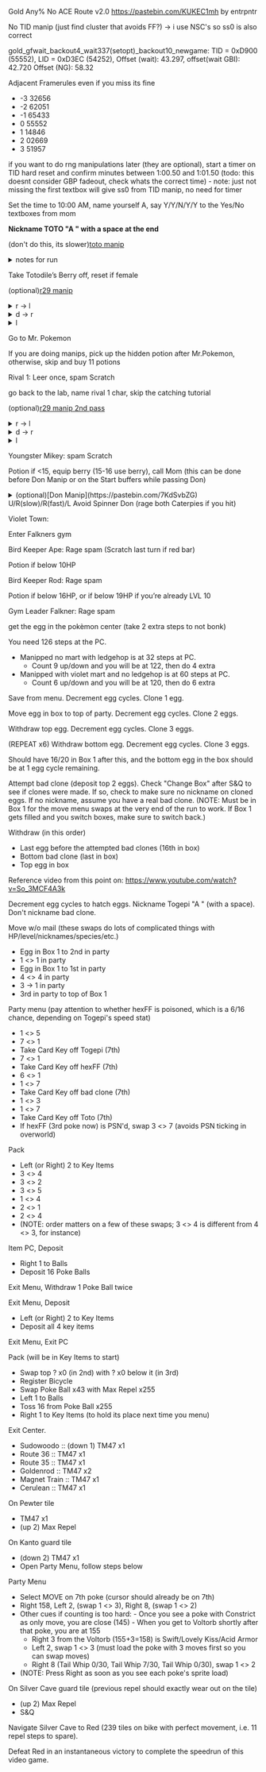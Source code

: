 Gold Any% No ACE Route v2.0 https://pastebin.com/KUKEC1mh by entrpntr

No TID manip (just find cluster that avoids FF?) -> i use NSC's so ss0 is also correct

gold_gfwait_backout4_wait337(setopt)_backout10_newgame: TID = 0xD900 (55552), LID = 0xD3EC (54252), Offset (wait): 43.297, offset(wait GBI): 42.720 Offset (NG): 58.32

Adjacent Framerules even if you miss its fine
- -3 32656
- -2 62051
- -1 65433
- 0 55552
- 1 14846
- 2 02669
- 3 51957

if you want to do rng manipulations later (they are optional), start a timer on TID hard reset and confirm minutes between 1:00.50 and 1:01.50 (todo: this doesnt consider GBP fadeout, check whats the correct time) - note: just not missing the first textbox will give ss0 from TID manip, no need for timer

Set the time to 10:00 AM, name yourself A, say Y/Y/N/Y/Y to the Yes/No textboxes from mom

**Nickname TOTO "A " with a space at the end**

(don't do this, its slower)[toto manip](https://pastebin.com/GirxGiU9)
<details>
<summary>notes for run</summary>
<br>

8. 0x89C2 (20/12/12/9/10/10)    ; npc: r
9. 0x1B43 (21/11/12/9/10/9) / (20/11/12/9/10/9)    ; npc: l
10. 0x394F (21/11/12/10/11/9) / (21/11/12/9/9/9)   ; npc: u
11. **0xFDFF (21/13/12/10/11/10)   ; npc: d**
12. 0xDECF (20/12/12/10/11/10)   ; npc: u
13. 0xC7A6 (20/12/12/10/10/10)   ; npc: u
14. 0x3501 (21/11/11/9/9/9) / (20/11/12/9/10/9)     ; npc: u
15. 0xBF79 (21/12/12/10/10/10)   ; npc: l

</details>

Take Totodile’s Berry off, reset if female

(optional)[r29 manip](https://pastebin.com/bjBqGeCQ)
<details>
 <summary>r -> l</summary>
 <br>
 <img src="https://i.imgur.com/PX1pgAr.png"/>
 </details>
  <details>
 <summary>d -> r</summary>
 <br>
 <img src="https://i.imgur.com/EOlmJpZ.png"/>
 </details>
  <details>
 <summary>l</summary>
 <br>
 <img src="https://i.imgur.com/4jNSDuf.png"/>
 </details>

Go to Mr. Pokemon

If you are doing manips, pick up the hidden potion after Mr.Pokemon, otherwise, skip and buy 11 potions

Rival 1: Leer once, spam Scratch

go back to the lab, name rival 1 char, skip the catching tutorial

(optional)[r29 manip 2nd pass](https://pastebin.com/bjBqGeCQ)
<details>
 <summary>r -> l</summary>
 <br>
 <img src="https://i.imgur.com/Bu9RQX3.png"/>
 </details>
  <details>
 <summary>d -> r</summary>
 <br>
 <img src="https://i.imgur.com/1sjG78D.png"/>
 </details>
  <details>
 <summary>l</summary>
 <br>
 <img src="https://i.imgur.com/y7Z8MBy.png"/>
 </details>

Youngster Mikey: spam Scratch

Potion if <15, equip berry (15-16 use berry), call Mom (this can be done before Don Manip or on the Start buffers while passing Don)
 <details>
 <summary>(optional)[Don Manip](https://pastebin.com/7KdSvbZG)</summary>
 <br>
 <img src="https://cdn.discordapp.com/attachments/638862200148066324/874377359611031622/don.png"/>
 </details>
U/R(slow)/R(fast)/L
Avoid Spinner Don (rage both Caterpies if you hit)

Violet Town:

Enter Falkners gym

Bird Keeper Ape: Rage spam (Scratch last turn if red bar)

Potion if below 10HP

Bird Keeper Rod: Rage spam

Potion if below 16HP, or if below 19HP if you’re already LVL 10

Gym Leader Falkner: Rage spam

get the egg in the pokèmon center (take 2 extra steps to not bonk)

You need 126 steps at the PC.
- Manipped no mart with ledgehop is at 32 steps at PC.
  - Count 9 up/down and you will be at 122, then do 4 extra
- Manipped with violet mart and no ledgehop is at 60 steps at PC.
  - Count 6 up/down and you will be at 120, then do 6 extra

Save from menu. Decrement egg cycles. Clone 1 egg.

Move egg in box to top of party. Decrement egg cycles. Clone 2 eggs.

Withdraw top egg. Decrement egg cycles. Clone 3 eggs.

(REPEAT x6) Withdraw bottom egg. Decrement egg cycles. Clone 3 eggs.

Should have 16/20 in Box 1 after this, and the bottom egg in the box should be at 1 egg cycle remaining.

Attempt bad clone (deposit top 2 eggs).
Check "Change Box" after S&Q to see if clones were made. If so, check to make sure no nickname on cloned eggs. If no nickname, assume you have a real bad clone.
(NOTE: Must be in Box 1 for the move menu swaps at the very end of the run to work. If Box 1 gets filled and you switch boxes, make sure to switch back.)

Withdraw (in this order)
   - Last egg before the attempted bad clones (16th in box)
   - Bottom bad clone (last in box)
   - Top egg in box

Reference video from this point on: https://www.youtube.com/watch?v=So_3MCF4A3k

Decrement egg cycles to hatch eggs. Nickname Togepi "A " (with a space). Don't nickname bad clone.

Move w/o mail (these swaps do lots of complicated things with HP/level/nicknames/species/etc.)
   - Egg in Box 1 to 2nd in party
   - 1 <> 1 in party
   - Egg in Box 1 to 1st in party
   - 4 <> 4 in party
   - 3 -> 1 in party
   - 3rd in party to top of Box 1

Party menu (pay attention to whether hexFF is poisoned, which is a 6/16 chance, depending on Togepi's speed stat)
   - 1 <> 5
   - 7 <> 1
   - Take Card Key off Togepi (7th)
   - 7 <> 1
   - Take Card Key off hexFF (7th)
   - 6 <> 1
   - 1 <> 7
   - Take Card Key off bad clone (7th)
   - 1 <> 3
   - 1 <> 7
   - Take Card Key off Toto (7th)
   - If hexFF (3rd poke now) is PSN'd, swap 3 <> 7 (avoids PSN ticking in overworld)

Pack             
   - Left (or Right) 2 to Key Items
   - 3 <> 4
   - 3 <> 2
   - 3 <> 5
   - 1 <> 4
   - 2 <> 1
   - 2 <> 4
   - (NOTE: order matters on a few of these swaps; 3 <> 4 is different from 4 <> 3, for instance)

Item PC, Deposit
- Right 1 to Balls
- Deposit 16 Poke Balls

Exit Menu, Withdraw 1 Poke Ball twice

Exit Menu, Deposit
- Left (or Right) 2 to Key Items
- Deposit all 4 key items

Exit Menu, Exit PC

Pack (will be in Key Items to start)
   - Swap top ? x0 (in 2nd) with ? x0 below it (in 3rd)
   - Register Bicycle
   - Swap Poke Ball x43 with Max Repel x255
   - Left 1 to Balls
   - Toss 16 from Poke Ball x255
   - Right 1 to Key Items (to hold its place next time you menu)

Exit Center.

- Sudowoodo     ::  (down 1) TM47 x1
- Route 36      ::  TM47 x1
- Route 35      ::  TM47 x1
- Goldenrod     ::  TM47 x2
- Magnet Train  ::  TM47 x1
- Cerulean      ::  TM47 x1

On Pewter tile
   - TM47 x1
   - (up 2) Max Repel

On Kanto guard tile
   - (down 2) TM47 x1
   - Open Party Menu, follow steps below

Party Menu
   - Select MOVE on 7th poke (cursor should already be on 7th)
   - Right 158, Left 2, (swap 1 <> 3), Right 8, (swap 1 <> 2)
   - Other cues if counting is too hard:
    - Once you see a poke with Constrict as only move, you are close (145)
    - When you get to Voltorb shortly after that poke, you are at 155
	  - Right 3 from the Voltorb (155+3=158) is Swift/Lovely Kiss/Acid Armor
	  - Left 2, swap 1 <> 3 (must load the poke with 3 moves first so you can swap moves)
	  - Right 8 (Tail Whip 0/30, Tail Whip 7/30, Tail Whip 0/30), swap 1 <> 2
   - (NOTE: Press Right as soon as you see each poke's sprite load)

On Silver Cave guard tile (previous repel should exactly wear out on the tile)
   - (up 2) Max Repel
   - S&Q
 
Navigate Silver Cave to Red (239 tiles on bike with perfect movement, i.e. 11 repel steps to spare).

Defeat Red in an instantaneous victory to complete the speedrun of this video game.
